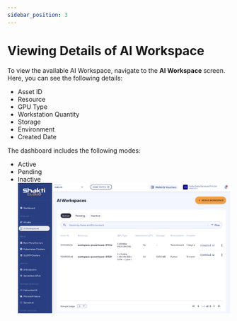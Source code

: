 ```yaml
---
sidebar_position: 3
---
```

# Viewing Details of AI Workspace

To view the available AI Workspace, navigate to the **AI Workspace** screen.  
Here, you can see the following details:
- Asset ID
- Resource
- GPU Type
- Workstation Quantity
- Storage
- Environment
- Created Date

The dashboard includes the following modes:
- Active
- Pending
- Inactive
![View your AI Workspace](img/AIWorskpace6.png)